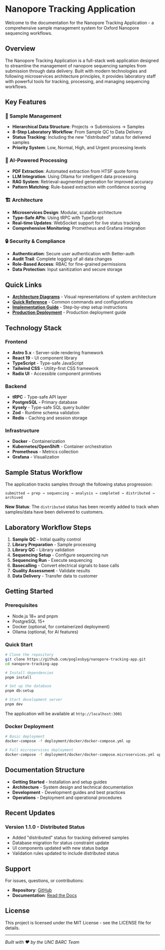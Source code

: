 # Nanopore Tracking Application

Welcome to the documentation for the Nanopore Tracking Application - a comprehensive sample management system for Oxford Nanopore sequencing workflows.

## Overview

The Nanopore Tracking Application is a full-stack web application designed to streamline the management of nanopore sequencing samples from submission through data delivery. Built with modern technologies and following microservices architecture principles, it provides laboratory staff with powerful tools for tracking, processing, and managing sequencing workflows.

## Key Features

### 🧬 Sample Management
- **Hierarchical Data Structure**: Projects → Submissions → Samples
- **8-Step Laboratory Workflow**: From Sample QC to Data Delivery
- **Status Tracking**: Including the new "distributed" status for delivered samples
- **Priority System**: Low, Normal, High, and Urgent processing levels

### 🤖 AI-Powered Processing
- **PDF Extraction**: Automated extraction from HTSF quote forms
- **LLM Integration**: Using Ollama for intelligent data processing
- **RAG System**: Retrieval-augmented generation for improved accuracy
- **Pattern Matching**: Rule-based extraction with confidence scoring

### 🏗️ Architecture
- **Microservices Design**: Modular, scalable architecture
- **Type-Safe APIs**: Using tRPC with TypeScript
- **Real-time Updates**: WebSocket support for live status tracking
- **Comprehensive Monitoring**: Prometheus and Grafana integration

### 🔒 Security & Compliance
- **Authentication**: Secure user authentication with Better-auth
- **Audit Trail**: Complete logging of all data changes
- **Role-Based Access**: RBAC for fine-grained permissions
- **Data Protection**: Input sanitization and secure storage

## Quick Links

- **[Architecture Diagrams](ARCHITECTURE_DIAGRAMS.md)** - Visual representations of system architecture
- **[Quick Reference](QUICK_REFERENCE.md)** - Common commands and configurations
- **[Implementation Guide](COMPLETE_IMPLEMENTATION_GUIDE.md)** - Step-by-step setup instructions
- **[Production Deployment](PHASE3_PRODUCTION_DEPLOYMENT.md)** - Production deployment guide

## Technology Stack

### Frontend
- **Astro 5.x** - Server-side rendering framework
- **React 19** - UI component library
- **TypeScript** - Type-safe JavaScript
- **Tailwind CSS** - Utility-first CSS framework
- **Radix UI** - Accessible component primitives

### Backend
- **tRPC** - Type-safe API layer
- **PostgreSQL** - Primary database
- **Kysely** - Type-safe SQL query builder
- **Zod** - Runtime schema validation
- **Redis** - Caching and session storage

### Infrastructure
- **Docker** - Containerization
- **Kubernetes/OpenShift** - Container orchestration
- **Prometheus** - Metrics collection
- **Grafana** - Visualization

## Sample Status Workflow

The application tracks samples through the following status progression:

```
submitted → prep → sequencing → analysis → completed → distributed → archived
```

**New Status**: The `distributed` status has been recently added to track when samples/data have been delivered to customers.

## Laboratory Workflow Steps

1. **Sample QC** - Initial quality control
2. **Library Preparation** - Sample processing
3. **Library QC** - Library validation
4. **Sequencing Setup** - Configure sequencing run
5. **Sequencing Run** - Execute sequencing
6. **Basecalling** - Convert electrical signals to base calls
7. **Quality Assessment** - Validate results
8. **Data Delivery** - Transfer data to customer

## Getting Started

### Prerequisites

- Node.js 18+ and pnpm
- PostgreSQL 15+
- Docker (optional, for containerized deployment)
- Ollama (optional, for AI features)

### Quick Start

```bash
# Clone the repository
git clone https://github.com/poglesbyg/nanopore-tracking-app.git
cd nanopore-tracking-app

# Install dependencies
pnpm install

# Set up the database
pnpm db:setup

# Start development server
pnpm dev
```

The application will be available at `http://localhost:3001`

### Docker Deployment

```bash
# Basic deployment
docker-compose -f deployment/docker/docker-compose.yml up

# Full microservices deployment
docker-compose -f deployment/docker/docker-compose.microservices.yml up
```

## Documentation Structure

- **Getting Started** - Installation and setup guides
- **Architecture** - System design and technical documentation
- **Development** - Development guides and best practices
- **Operations** - Deployment and operational procedures

## Recent Updates

### Version 1.1.0 - Distributed Status
- Added "distributed" status for tracking delivered samples
- Database migration for status constraint update
- UI components updated with new status badge
- Validation rules updated to include distributed status

## Support

For issues, questions, or contributions:
- **Repository**: [GitHub](https://github.com/poglesbyg/nanopore-tracking-app)
- **Documentation**: [Read the Docs](https://nanopore-tracking-app.readthedocs.io)

## License

This project is licensed under the MIT License - see the LICENSE file for details.

---

*Built with ❤️ by the UNC BARC Team*
